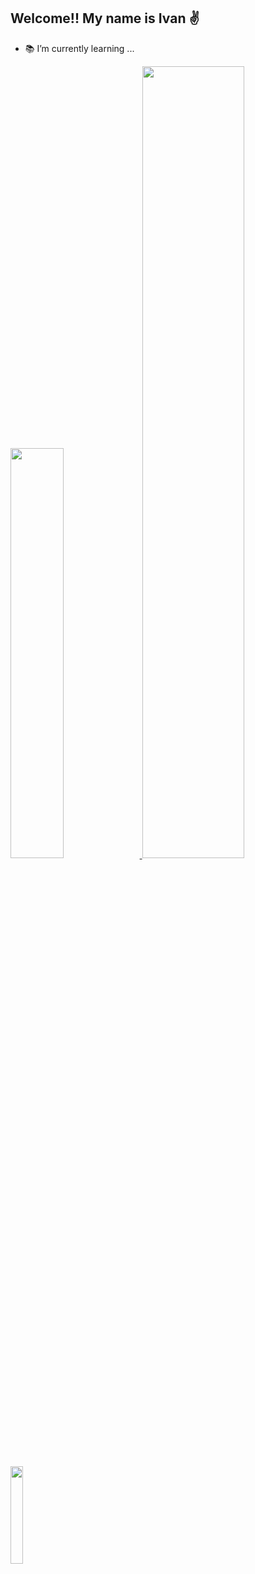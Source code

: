 ## Welcome!! My name is Ivan ✌️

- 📚 I’m currently learning ...

<div>
<a href="https://github.com/ICChumski">
  <img width="41%" src="https://github-readme-stats.vercel.app/api?username=ICChumski&theme=midnight-purple&show_icons=true">
  <img width="57%" src="https://github-readme-stats.vercel.app/api/pin/?username=anuraghazra&repo=github-readme-stats&cache_seconds=86400&theme=midnight-purple">
</div>
</br>
<div>
  <img width="20%" src= "https://skillicons.dev/icons?i=js,html,css,java,git,c">
</div>
